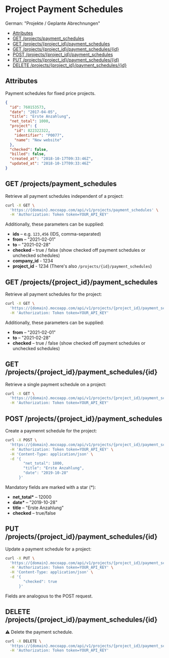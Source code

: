 # Project Payment Schedules

German: "Projekte / Geplante Abrechnungen"

<!-- TOC -->

- [Attributes](#attributes)
- [GET /projects/payment_schedules](#get-projectspayment_schedules)
- [GET /projects/{project_id}/payment_schedules](#get-projectsproject_idpayment_schedules)
- [GET /projects/{project_id}/payment_schedules/{id}](#get-projectsproject_idpayment_schedulesid)
- [POST /projects/{project_id}/payment_schedules](#post-projectsproject_idpayment_schedules)
- [PUT /projects/{project_id}/payment_schedules/{id}](#put-projectsproject_idpayment_schedulesid)
- [DELETE /projects/{project_id}/payment_schedules/{id}](#delete-projectsproject_idpayment_schedulesid)

<!-- /TOC -->

## Attributes

Payment schedules for fixed price projects.

```json
{
  "id": 760153573,
  "date": "2017-04-05",
  "title": "Erste Anzahlung",
  "net_total": 1000,
  "project": {
    "id": 822322322,
    "identifier": "P0077",
    "name": "New website"
  },
  "checked": false,
  "billed": false,
  "created_at": "2018-10-17T09:33:46Z",
  "updated_at": "2018-10-17T09:33:46Z"
}
```

## GET /projects/payment_schedules

Retrieve all payment schedules independent of a project:

```bash
curl -X GET \
  'https://{domain}.mocoapp.com/api/v1/projects/payment_schedules' \
  -H 'Authorization: Token token=YOUR_API_KEY'
```

Additionally, these parameters can be supplied:

- **ids** – e.g. `123,456` (IDS, comma-separated)
- **from** – "2021-02-01"
- **to** – "2021-02-28"
- **checked** – true / false (show checked off payment schedules or unchecked schedules)
- **company_id** - 1234
- **project_id** - 1234 (There's also `/projects/{id}/payment_schedules`)

## GET /projects/{project_id}/payment_schedules

Retrieve all payment schedules for the project:

```bash
curl -X GET \
  'https://{domain}.mocoapp.com/api/v1/projects/{project_id}/payment_schedules' \
  -H 'Authorization: Token token=YOUR_API_KEY'
```

Additionally, these parameters can be supplied:

- **from** – "2021-02-01"
- **to** – "2021-02-28"
- **checked** – true / false (show checked off payment schedules or unchecked schedules)

## GET /projects/{project_id}/payment_schedules/{id}

Retrieve a single payment schedule on a project:

```bash
curl -X GET \
  'https://{domain}.mocoapp.com/api/v1/projects/{project_id}/payment_schedules/{id}' \
  -H 'Authorization: Token token=YOUR_API_KEY'
```

## POST /projects/{project_id}/payment_schedules

Create a paymennt schedule for the project:

```bash
curl -X POST \
  'https://{domain}.mocoapp.com/api/v1/projects/{project_id}/payment_schedules' \
  -H 'Authorization: Token token=YOUR_API_KEY' \
  -H 'Content-Type: application/json' \
  -d '{
     	"net_total": 1800,
     	"title": "Erste Anzahlung",
	    "date": "2019-10-28"
      }'
```

Mandatory fields are marked with a star (\*):

- **net_total\*** – 12000
- **date\*** – "2019-10-28"
- **title** – "Erste Anzahlung"
- **checked** – true/false

## PUT /projects/{project_id}/payment_schedules/{id}

Update a payment schedule for a project:

```bash
curl -X PUT \
  'https://{domain}.mocoapp.com/api/v1/projects/{project_id}/payment_schedules/{id}' \
  -H 'Authorization: Token token=YOUR_API_KEY' \
  -H 'Content-Type: application/json' \
  -d '{
        "checked": true
      }'
```

Fields are analogous to the POST request.

## DELETE /projects/{project_id}/payment_schedules/{id}

⚠ Delete the payment schedule.

```bash
curl -X DELETE \
  'https://{domain}.mocoapp.com/api/v1/projects/{project_id}/payment_schedules/{id}' \
  -H 'Authorization: Token token=YOUR_API_KEY'
```
